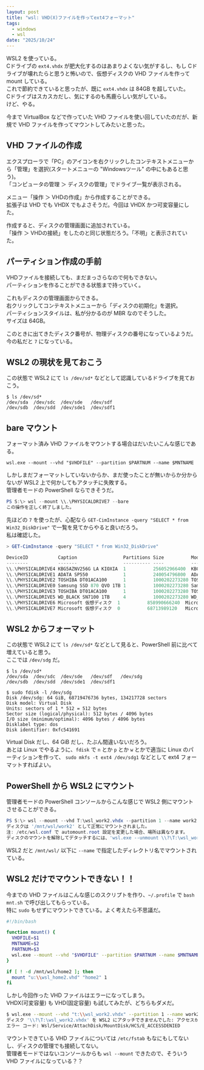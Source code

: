 ```yaml
---
layout: post
title: "wsl: VHD(X)ファイルを作ってext4フォーマット"
tags:
  - windows
  - wsl
date: "2025/10/24"
---
```


WSL2 を使っている。  
Cドライブの `ext4.vhdx` が肥大化するのはあまりよくない気がするし、もし Cドライブが壊れたらと思うと怖いので、仮想ディスクの VHD ファイルを作って mount している。  
これで節約できていると思ったが、既に `ext4.vhdx` は 84GB を超していた。  
Cドライブはスカスカだし、気にするのも馬鹿らしい気がしている。  
けど、やる。

今まで VirtualBox などで作っていた VHD ファイルを使い回していたのだが、新規で VHD ファイルを作ってマウントしてみたいと思った。

## VHD ファイルの作成

エクスプローラで「PC」のアイコンを右クリックしたコンテキストメニューから「管理」を選択(スタートメニューの "Windowsツール" の中にもあると思う)。  
「コンピュータの管理 ＞ ディスクの管理」でドライブ一覧が表示される。

メニュー「操作 ＞ VHDの作成」から作成することができる。  
拡張子は VHD でも VHDX でもよさそうだ。今回は VHDX かつ可変容量にした。

作成すると、ディスクの管理画面に追加されている。  
「操作 ＞ VHDの接続」をしたのと同じ状態だろう。「不明」と表示されていた。

## パーティション作成の手前

VHDファイルを接続しても、まだまっさらなので何もできない。  
パーティションを作ることができる状態まで持っていく。

これもディスクの管理画面からできる。  
右クリックしてコンテキストメニューから「ディスクの初期化」を選択。  
パーティションスタイルは、私が分かるのが MBR なのでそうした。  
サイズは 64GB。

このときに出てきたディスク番号が、物理ディスクの番号になっているようだ。  
今の私だと `7` になっている。

## WSL2 の現状を見ておこう

この状態で WSL2 にて `ls /dev/sd*` などとして認識しているドライブを見ておこう。

```shell
$ ls /dev/sd*
/dev/sda  /dev/sdc  /dev/sde   /dev/sdf
/dev/sdb  /dev/sdd  /dev/sde1  /dev/sdf1
```

## bare マウント

フォーマット済み VHD ファイルをマウントする場合はだいたいこんな感じである。

`wsl.exe --mount --vhd "$VHDFILE" --partition $PARTNUM --name $MNTNAME`

しかしまだフォーマットしていないからか、まだ使ったことが無いからか分からないが WSL2 上で何かしてもアタッチに失敗する。  
管理者モードの PowerShell ならできそうだ。

```powershell
PS S:\> wsl --mount \\.\PHYSICALDRIVE7 --bare
この操作を正しく終了しました。
```

先ほどの `7` を使ったが、心配なら `GET-CimInstance -query "SELECT * from Win32_DiskDrive"` で一覧を見てからやると良いだろう。  
私は確認した。

```powershell
> GET-CimInstance -query "SELECT * from Win32_DiskDrive"

DeviceID           Caption                 Partitions Size          Model
--------           -------                 ---------- ----          -----
\\.\PHYSICALDRIVE4 KBG5AZNV256G LA KIOXIA  1          256052966400  KBG5AZNV256G LA KIOXIA
\\.\PHYSICALDRIVE1 ADATA SP550             1          240054796800  ADATA SP550
\\.\PHYSICALDRIVE2 TOSHIBA DT01ACA100      1          1000202273280 TOSHIBA DT01ACA100
\\.\PHYSICALDRIVE0 Samsung SSD 870 QVO 1TB 1          1000202273280 Samsung SSD 870 QVO 1TB
\\.\PHYSICALDRIVE3 TOSHIBA DT01ACA100      1          1000202273280 TOSHIBA DT01ACA100
\\.\PHYSICALDRIVE5 WD_BLACK SN7100 1TB     4          1000202273280 WD_BLACK SN7100 1TB
\\.\PHYSICALDRIVE6 Microsoft 仮想ディスク  1          858990666240  Microsoft 仮想ディスク
\\.\PHYSICALDRIVE7 Microsoft 仮想ディスク  0          68713989120   Microsoft 仮想ディスク
```

## WSL2 からフォーマット

この状態で WSL2 にて `ls /dev/sd*` などとして見ると、PowerShell 前に比べて増えていると思う。  
ここでは `/dev/sdg` だ。

```shell
$ ls /dev/sd*
/dev/sda  /dev/sdc  /dev/sde   /dev/sdf   /dev/sdg
/dev/sdb  /dev/sdd  /dev/sde1  /dev/sdf1

$ sudo fdisk -l /dev/sdg
Disk /dev/sdg: 64 GiB, 68719476736 bytes, 134217728 sectors
Disk model: Virtual Disk
Units: sectors of 1 * 512 = 512 bytes
Sector size (logical/physical): 512 bytes / 4096 bytes
I/O size (minimum/optimal): 4096 bytes / 4096 bytes
Disklabel type: dos
Disk identifier: 0xfc541691
```

Virtual Disk だし、64 GiB だし、たぶん間違いないだろう。  
あとは Linux でやるように、`fdisk` で `n` とか `p` とか `w` とかで適当に Linux のパーティションを作って、
`sudo mkfs -t ext4 /dev/sdg1` などとして ext4 フォーマットすればよい。

## PowerShell から WSL2 にマウント

管理者モードの PowerShell コンソールからこんな感じで WSL2 側にマウントさせることができる。

```powershell
PS S:\> wsl --mount --vhd T:\wsl_work2.vhdx --partition 1 --name work2
ディスクは '/mnt/wsl/work2' として正常にマウントされました。
注: /etc/wsl.conf で automount.root 設定を変更した場合、場所は異なります。
ディスクのマウントを解除してデタッチするには、'wsl.exe --unmount \\?\T:\wsl_work2.vhdx' を実行します。
```

WSL2 だと `/mnt/wsl/` 以下に `--name` で指定したディレクトリ名でマウントされている。

## WSL2 だけでマウントできない！！

今までの VHD ファイルはこんな感じのスクリプトを作り、`~/.profile` で `bash mnt.sh` で呼び出してもらっている。  
特に `sudo` もせずにマウントできている。よく考えたら不思議だ。

```bash
#!/bin/bash

function mount() {
  VHDFILE=$1
  MNTNAME=$2
  PARTNUM=$3
  wsl.exe --mount --vhd "$VHDFILE" --partition $PARTNUM --name $MNTNAME > /dev/null
}

if [ ! -d /mnt/wsl/home2 ]; then
  mount "u:\\wsl_home2.vhd" "home2" 1
fi
```

しかし今回作った VHD ファイルはエラーになってしまう。  
VHDX(可変容量) も VHD(固定容量) も試してみたが、どちらもダメだ。

```bash
$ wsl.exe --mount --vhd "t:\\wsl_work2.vhdx" --partition 1 --name work2
ディスク '\\?\T:\wsl_work2.vhdx' を WSL2 にアタッチできませんでした: アクセスが拒否されました。
エラー コード: Wsl/Service/AttachDisk/MountDisk/HCS/E_ACCESSDENIED
```

マウントできている VHD ファイルについては `/etc/fstab` もなにもしてないし、ディスクの管理でも接続してない。  
管理者モードではないコンソールからも `wsl --mount` できたので、そういう VHD ファイルになっている？？
